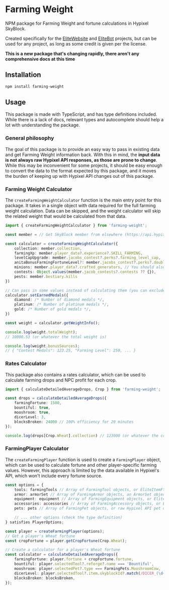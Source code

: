 # Farming Weight
NPM package for Farming Weight and fortune calculations in Hypixel SkyBlock.

Created specifically for the [EliteWebsite](https://github.com/EliteFarmers/Website) and [EliteBot](https://github.com/EliteFarmers/Bot) projects, but can be used for any project, as long as some credit is given per the license.

**This is a new package that's changing rapidly, there aren't any comprehensive docs at this time**

## Installation
```bash
npm install farming-weight
```

## Usage

This package is made with TypeScript, and has type definitions included. While there is a lack of docs, relevant types and autocomplete should help a lot with understanding the package.

### General philosophy

The goal of this package is to provide an easy way to pass in existing data and get Farming Weight information back. With this in mind, the **input data is not always raw Hypixel API responses, as those are prone to change**. While this may be inconvenient for some projects, it should be easy enough to convert the data to the format expected by this package, and it moves the burden of keeping up with Hypixel API changes out of this package.

### Farming Weight Calculator

The `createFarmingWeightCalculator` function is the main entry point for this package. It takes in a single object with data required for the full farming weight calculation. Data can be skipped, and the weight calculator will skip the related weight that would be calculated from that data.

```ts
import { createFarmingWeightCalculator } from 'farming-weight';

const member = // Get SkyBlock member from elsewhere (https://api.hypixel.net/)

const calculator = createFarmingWeightCalculator({
	collection: member.collection,
	farmingXp: member.player_data?.experience?.SKILL_FARMING,
	levelCapUpgrade: member.jacobs_contest?.perks?.farming_level_cap,
	anitaBonusFarmingFortuneLevel?: member.jacobs_contest?.perks?.double_drops,
	minions: member.player_data?.crafted_generators, // You should also include minions crafted from other members on the same profile
	contests: Object.values(member.jacob_contests?.contests ?? {}),
	pests: member.bestiary.kills
})

// Can pass in some values instead of calculating them (you can exclude contests above if you do this)
calculator.setEarnedMedals({
	diamond: /* Number of diamond medals */,
	platinum: /* Number of platinum medals */,
	gold: /* Number of gold medals */,
})

const weight = calculator.getWeightInfo();

console.log(weight.totalWeight); 
// 10000.53 (or whatever the total weight is)

console.log(weight.bonusSources);
// { "Contest Medals": 123.25, "Farming Level": 250, ... }

```

### Rates Calculator

This package also contains a rates calculator, which can be used to calculate farming drops and NPC profit for each crop.

```ts
import { calculateDetailedAverageDrops, Crop } from 'farming-weight';

const drops = calculateDetailedAverageDrops({
	farmingFortune: 1500,
	bountiful: true,
	mooshroom: true,
	dicerLevel: 3,
	blocksBroken: 24000 // 100% efficiency for 20 minutes
});

console.log(drops[Crop.Wheat].collection) // 123000 (or whatever the collection is)
```

### FarmingPlayer Calculator

The `createFarmingPlayer` function is used to create a `FarmingPlayer` object, which can be used to calculate fortune and other player-specific farming values. However, this approach is limited by the data available in Hypixel's API, which won't include every fortune source.

```ts
const options = {
	tools: farmingTools // Array of FarmingTool objects, or EliteItemFto objects (not raw NBT data) 
	armor: armorSet // Array of FarmingArmor objects, an ArmorSet object, or EliteItemDto objects
	equipment: equipment // Array of FarmingEquipment objects, or EliteItemDto objects
	accessories: accessories // Array of FarmingAccessory objects, or EliteItemDto objects
	pets: pets // Array of FarmingPet objects, or raw Hypixel API pet data

	// ... other options (check the type definition)
} satisfies PlayerOptions;

const player = createFarmingPlayer(options);
// Get a player's Wheat fortune
const cropFortune = player.getCropFortune(Crop.Wheat);

// Create a calculator for a player's Wheat fortune
const calculator = calculateDetailedAverageDrops({
	farmingFortune: player.fortune + cropFortune.fortune,
	bountiful: player.selectedTool?.reforge?.name === 'Bountiful',
	mooshroom: player.selectedPet?.type === FarmingPets.MooshroomCow,
	dicerLevel: player.selectedTool?.item.skyblockId?.match(/DICER_(\d+)/)?.[1] ?? 3) as 1 | 2 | 3,
	blocksBroken: blocksBroken,
});
```